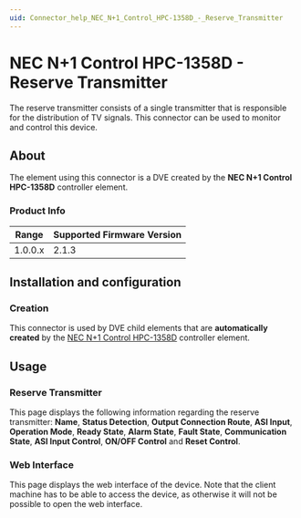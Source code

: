 ```yaml
---
uid: Connector_help_NEC_N+1_Control_HPC-1358D_-_Reserve_Transmitter
---
```


# NEC N+1 Control HPC-1358D - Reserve Transmitter

The reserve transmitter consists of a single transmitter that is responsible for the distribution of TV signals. This connector can be used to monitor and control this device.

## About

The element using this connector is a DVE created by the **NEC N+1 Control HPC-1358D** controller element.

### Product Info

| Range | Supported Firmware Version |
|------------------|-----------------------------|
| 1.0.0.x          | 2.1.3                       |

## Installation and configuration

### Creation

This connector is used by DVE child elements that are **automatically created** by the [NEC N+1 Control HPC-1358D](xref:Connector_help_NEC_N%2B1_Control_HPC-1358D) controller element.

## Usage

### Reserve Transmitter

This page displays the following information regarding the reserve transmitter: **Name**, **Status Detection**, **Output Connection Route**, **ASI Input**, **Operation Mode**, **Ready State**, **Alarm State**, **Fault State**, **Communication State**, **ASI Input Control**, **ON/OFF Control** and **Reset Control**.

### Web Interface

This page displays the web interface of the device. Note that the client machine has to be able to access the device, as otherwise it will not be possible to open the web interface.
